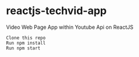 # reactjs-techvid-app
Video Web Page App within Youtube Api on ReactJS 


    Clone this repo
    Run npm install
    Run npm start
